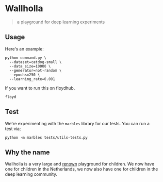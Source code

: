# Wallholla

> a playground for deep learning experiments

## Usage

Here's an example: 

```
python command.py \
  --dataset=catdog-small \
  --data_size=10000 \
  --generator=not-random \
  --epochs=250 \
  --learning_rate=0.001
```

If you want to run this on floydhub.

```
floyd
```


## Test 

We're experimenting with the `marbles` library for our tests. You can run a test via;

```
python -m marbles tests/utils-tests.py
```

## Why the name

Wallholla is a very large and [renown](https://www.dutchdesignawards.nl/en/gallery/habitat/the-wall-holla/) playground for children. We now have one for children in the Netherlands, we now also have one for children in the deep learning community.
